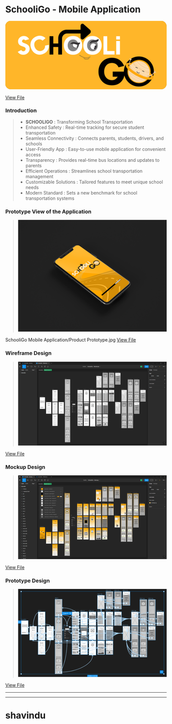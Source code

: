 # SchooliGo - Mobile Application
 
<img src="https://github.com/ShavinduDeveloper/SchooliGo-Mobile-Application/blob/main/SchooliGo%20Mobile%20Application/Resources/SchooliGo%20-%20%2301.png?raw=true">

<a href="https://github.com/ShavinduDeveloper/SchooliGo-Mobile-Application/blob/7c04d310d50b1774d1e2a5cdb6412e1158ec741e/SchooliGo%20Mobile%20Application/Resources/SchooliGo%20-%20%2301.png">View File</a>

### Introduction

> * **SCHOOLIGO** : Transforming School Transportation
> * Enhanced Safety : Real-time tracking for secure student transportation
> * Seamless Connectivity : Connects parents, students, drivers, and schools
> * User-Friendly App : Easy-to-use mobile application for convenient access
> * Transparency : Provides real-time bus locations and updates to parents
> * Efficient Operations : Streamlines school transportation management
> * Customizable Solutions : Tailored features to meet unique school needs
> * Modern Standard : Sets a new benchmark for school transportation systems

### Prototype View of the Application

> <img src="SchooliGo Mobile Application/Product Prototype.jpg">
SchooliGo Mobile Application/Product Prototype.jpg
<a href="https://github.com/ShavinduDeveloper/SchooliGo-Mobile-Application/blob/7c04d310d50b1774d1e2a5cdb6412e1158ec741e/SchooliGo%20Mobile%20Application/Resources/9425627_787%20copy.jpg">View File</a>

### Wireframe Design

> <img src="https://github.com/ShavinduDeveloper/SchooliGo-Mobile-Application/blob/main/SchooliGo%20Mobile%20Application/Project%20Files/Wireframe/Wireframe.png?raw=true">

<a href="https://github.com/ShavinduDeveloper/SchooliGo-Mobile-Application/tree/7c04d310d50b1774d1e2a5cdb6412e1158ec741e/SchooliGo%20Mobile%20Application/Project%20Files/Wireframe">View File</a>

### Mockup Design

> <img src="https://github.com/ShavinduDeveloper/SchooliGo-Mobile-Application/blob/main/SchooliGo%20Mobile%20Application/Project%20Files/Mockup/Mockup.png?raw=true">

<a href="https://github.com/ShavinduDeveloper/SchooliGo-Mobile-Application/tree/7c04d310d50b1774d1e2a5cdb6412e1158ec741e/SchooliGo%20Mobile%20Application/Project%20Files/Mockup">View File</a>

### Prototype Design

> <img src="https://github.com/ShavinduDeveloper/SchooliGo-Mobile-Application/blob/main/SchooliGo%20Mobile%20Application/Interface%20Outputs/Wireframe/Prototype.png?raw=true">

<a href="https://github.com/ShavinduDeveloper/SchooliGo-Mobile-Application/blob/7c04d310d50b1774d1e2a5cdb6412e1158ec741e/SchooliGo%20Mobile%20Application/Interface%20Outputs/Wireframe/Prototype.png">View File</a>

---


---

# shavindu
